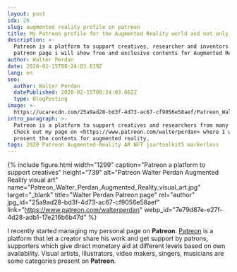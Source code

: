 ```yaml
---
layout: post
idx: 26
slug: augmented reality profile on patreon
title: My Patreon profile for the Augmented Reality world and not only.
description: >-
  Patreon is a platform to support creatives, researcher and inventors. In my
  patreon page i will show free and exclusive contents for Augmented Reality.
author: Walter Perdan
date: 2020-02-15T00:24:03.619Z
lang: en
seo:
  author: Walter Perdan
  datePublished: 2020-02-15T00:24:03.662Z
  type: BlogPosting
image: >-
  https://ucarecdn.com/25a9ad28-bd3f-4d73-ac67-cf9056e58aef/Patreon_Walter_Perdan_Augmented_Reality_visual_art.jpg
intro_paragraph: >-
  Patreon is a platform to support creatives and researchers from many fields.
  Check out my page on <https://www.patreon.com/walterperdan> where I will
  present the contents for augmented reality.
tags: 2020 Patreon Augmented-Reality AR NFT jsartoolkit5 markerless
---
```

{% include figure.html width="1299" caption="Patreon a platform to support creatives" height="739" alt="Patreon Walter Perdan Augmented Reality visual art" name="Patreon_Walter_Perdan_Augmented_Reality_visual_art.jpg" target="_blank" title="Walter Perdan Patreon page" rel="author" jpg_id="25a9ad28-bd3f-4d73-ac67-cf9056e58aef" link="https://www.patreon.com/walterperdan" webp_id="7e79d87e-e27f-4d28-adb1-17e216b6b47d" %}

I recently started managing my personal page on **Patreon**. [Patreon](https://www.patreon.com/) is a platform that let a creator share his work and get support by patrons, supporters which give direct monetary aid at different levels based on own availability. Visual artists, Illustrators, video makers, singers, musicians are some categories present on **Patreon**.
